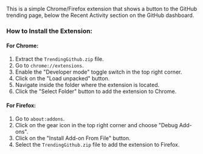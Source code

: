 This is a simple Chrome/Firefox extension that shows a button to the GitHub trending page, below the Recent Activity section on the GitHub dashboard.

### How to Install the Extension:

#### For Chrome:

1. Extract the `TrendingGithub.zip` file.
2. Go to `chrome://extensions`.
3. Enable the "Developer mode" toggle switch in the top right corner.
4. Click on the "Load unpacked" button.
5. Navigate inside the folder where the extension is located.
6. Click the "Select Folder" button to add the extension to Chrome.

#### For Firefox:

1. Go to `about:addons`.
2. Click on the gear icon in the top right corner and choose "Debug Add-ons".
3. Click on the "Install Add-on From File" button.
4. Select the `TrendingGithub.zip` file to add the extension to Firefox.
